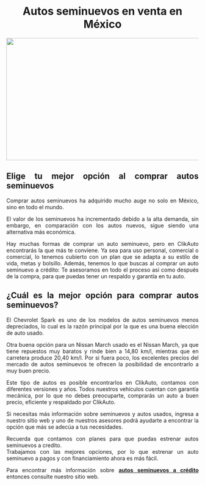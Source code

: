 <h1 style="text-align: center;"><strong>Autos seminuevos en venta en M&eacute;xico</strong></h1>
<p><a href="https://clikauto.com/autos-seminuevos"><strong><img style="display: block; margin-left: auto; margin-right: auto;" src="https://media.istockphoto.com/id/1329437017/photo/new-nissan-cars-lined-up-at-a-dealership-in-wilkins-township-pennsylvania-usa.jpg?s=612x612&amp;w=0&amp;k=20&amp;c=i6ubD1xNRaaHOm0U5qVACWAMgKGJsBzhXkzVXsgjbcI=" alt="" width="612" height="320" /></strong></a></p>
<h2 style="text-align: justify;"><strong>Elige tu mejor opci&oacute;n al comprar autos seminuevos</strong></h2>
<p style="text-align: justify;">Comprar autos seminuevos ha adquirido mucho auge no solo en M&eacute;xico, sino en todo el mundo.</p>
<p style="text-align: justify;">El valor de los seminuevos ha incrementado debido a la alta demanda, sin embargo, en comparaci&oacute;n con los autos nuevos, sigue siendo una alternativa m&aacute;s econ&oacute;mica.</p>
<p style="text-align: justify;">Hay muchas formas de comprar un auto seminuevo, pero en ClikAuto encontrar&aacute;s la que m&aacute;s te conviene. Ya sea para uso personal, comercial o comercial, lo tenemos cubierto con un plan que se adapta a su estilo de vida, metas y bolsillo. Adem&aacute;s, tenemos lo que buscas al comprar un auto seminuevo a cr&eacute;dito: Te asesoramos en todo el proceso as&iacute; como despu&eacute;s de la compra, para que puedas tener un respaldo y garant&iacute;a en tu auto.</p>
<h2 style="text-align: justify;"><strong>&iquest;Cu&aacute;l es la mejor opci&oacute;n para comprar autos seminuevos?</strong></h2>
<p style="text-align: justify;">El Chevrolet Spark es uno de los modelos de autos seminuevos ​​menos depreciados, lo cual es la raz&oacute;n principal por la que es una buena elecci&oacute;n de auto usado.</p>
<p style="text-align: justify;">Otra buena opci&oacute;n para un Nissan March usado es el Nissan March, ya que tiene repuestos muy baratos y rinde bien a 14,80 km/l, mientras que en carretera produce 20,40 km/l. Por si fuera poco, los excelentes precios del mercado de autos seminuevos te ofrecen la posibilidad de encontrarlo a muy buen precio.</p>
<p style="text-align: justify;">Este tipo de autos es posible encontrarlos en ClikAuto, contamos con diferentes versiones y a&ntilde;os. Todos nuestros veh&iacute;culos cuentan con garant&iacute;a mec&aacute;nica, por lo que no debes preocuparte, comprar&aacute;s un auto a buen precio, eficiente y respaldado por ClikAuto.</p>
<p style="text-align: justify;">Si necesitas m&aacute;s informaci&oacute;n sobre seminuevos y autos usados, ingresa a nuestro sitio web y uno de nuestros asesores podr&aacute; ayudarte a encontrar la opci&oacute;n que m&aacute;s se adec&uacute;a a tus necesidades.</p>
<p style="text-align: justify;">Recuerda que contamos con planes para que puedas estrenar autos seminuevos a credito.<br />Trabajamos con las mejores opciones, por lo que estrenar un auto seminuevo a pagos y con financiamiento ahora es m&aacute;s f&aacute;cil.</p>
<p style="text-align: justify;">Para encontrar m&aacute;s informaci&oacute;n sobre <a href="https://clikauto.com/autos-seminuevos"><strong>autos seminuevos a cr&eacute;dito</strong></a> entonces consulte nuestro sitio web.</p>
<p style="text-align: justify;">&nbsp;</p>

